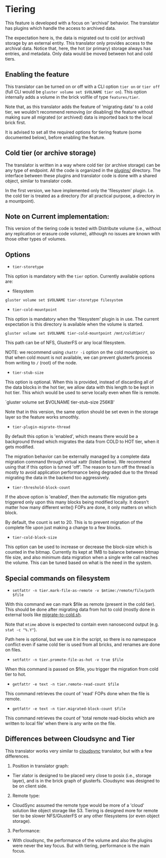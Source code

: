 # Tiering

This feature is developed with a focus on 'archival' behavior. The translator
has plugins which handle the access to archived data.

The expectation here is, the data is migrated out to cold (or archival) storage
by an external entity. This translator only provides access to the archival
data. Notice that, here, the hot (or primary) storage always has entries,
and metadata. Only data would be moved between hot and cold tiers.

## Enabling the feature

This translator can be turned on or off with a CLI option `tier on` or `tier
off` (full CLI would be `gluster volume set $VOLNAME tier on`). This option
internally adds a volume in the brick volfile of type `features/tier`.

Note that, as this translator adds the feature of 'migrating data' to a cold
tier, we wouldn't recommend removing (or disabling) the feature without making
sure all migrated (or archived) data is imported back to the local brick first.

It is advised to set all the required options for tiering feature (some
documented below), before enabling the feature.

## Cold tier (or archive storage)

The translator is written in a way where cold tier (or archive storage) can be
any type of endpoint. All the code is organized in the [plugins/](./plugins)
directory. The interface between these plugins and translator code is done with
a shared object, similar to translator code.

In the first version, we have implemented only the 'filesystem' plugin. I.e.
the cold tier is treated as a directory (for all practical purpose, a directory
in a mountpoint).

## Note on Current implementation:

This version of the tiering code is tested with Distribute volume (i.e., without
any replication or erasure code volume), although no issues are known with
those other types of volumes.


## Options

* `tier-storetype`

This option is mandatory with the `tier` option. Currently available options
are:
- filesystem

`gluster volume set $VOLNAME tier-storetype filesystem`


* `tier-cold-mountpoint`

This option is mandatory when the 'filesystem' plugin is in use. The current
expectation is this directory is available when the volume is started.

`gluster volume set $VOLNAME tier-cold-mountpoint /mnt/coldtier/`

This path can be of NFS, GlusterFS or any local filesystem.

NOTE: we recommend using `chattr -i` option on the cold mountpoint, so that when
cold mount is not available, we can prevent glusterfs process from writing to
`/` (root) of the node.


* `tier-stub-size`

This option is optional. When this is provided, instead of discarding all of the
data blocks in the hot tier, we allow data with this length to be kept in hot tier.
This which would be used to serve locally even when file is remote.

`gluster volume set $VOLNAME tier-stub-size 256KB'

Note that in this version, the same option should be set even in the storage
layer so the feature works smoothly.


* `tier-plugin-migrate-thread`

By default this option is 'enabled', which means there would be a background thread
which migrates the data from COLD to HOT tier, when it gets modified.

The migration behavior can be externally managed by a complete data migration
command through virtual xattr (listed below). We recommend using that if this
option is turned 'off'. The reason to turn off the thread is mostly to avoid
application performance being degraded due to the thread migrating the data in
the backend too aggressively.


* `tier-threshold-block-count`

If the above option is 'enabled', then the automatic file migration gets triggered
only upon this many blocks being modified locally. It doesn't matter how many
different write() FOPs are done, it only matters on which block.

By default, the count is set to 20. This is to prevent migration of the complete
file upon just making a change to a few blocks.


* `tier-cold-block-size`

This option can be used to increase or decrease the block-size which is counted
in the bitmap. Currently its kept at 1MB to balance between bitmap file size, and
also minimum data migration when a single write call reaches the volume. This
can be tuned based on what is the need in the system.


## Special commands on filesystem

* `setfattr -n tier.mark-file-as-remote -v $mtime:/remote/file/path $file`

With this command we can mark $file as remote (present in the cold tier).  This
should be done after migrating data from hot to cold (mostly done in external
tools like [migrate-to-cold.sh](../../../extras/migrate-to-cold.sh).

Note that `mtime` above is expected to contain even nanosecond output (e.g.
`stat -c "%.Y"`).

Path here is optional, but we use it in the script, so there is no namespace
conflict even if same cold tier is used from all bricks, and renames are done
on files.


* `setfattr -n tier.promote-file-as-hot -v true $file`

When this command is passed on $file, you trigger the migration from cold
tier to hot.


* `getfattr -e text -n tier.remote-read-count $file`

This command retrieves the count of 'read' FOPs done when the file is remote.


* `getfattr -e text -n tier.migrated-block-count $file`

This command retrieves the count of 'total remote read-blocks which are
written to local file' when there is any write on the file.


## Differences between Cloudsync and Tier

This translator works very similar to [cloudsync](../cloudsync) translator, but
with a few differences.

1. Position in translator graph:
  - Tier xlator is designed to be placed very close to posix (i.e., storage layer),
    and is in the brick graph of glusterfs. Cloudsync was designed to be on client
    side.
2. Remote type:
  - CloudSync assumed the remote type would be more of a 'cloud' solution like
    object storage like S3. Tiering is designed more for remote tier to be slower
    NFS/GlusterFS or any other filesystems (or even object storage).
3. Performance:
  - With cloudsync, the performance of the volume and also the plugins were never
    the key focus. But with tiering, performance is the main focus.
